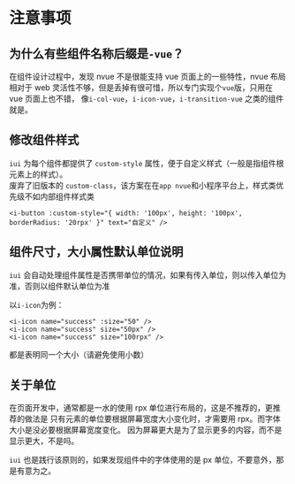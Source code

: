 # 注意事项

## 为什么有些组件名称后缀是`-vue`？

在组件设计过程中，发现 nvue 不是很能支持 vue 页面上的一些特性，nvue 布局相对于 web 灵活性不够，但是丢掉有很可惜，所以专门实现个`vue`版，只用在 vue 页面上也不错，
像`i-col-vue`，`i-icon-vue`，`i-transition-vue` 之类的组件就是。

## 修改组件样式

`iui` 为每个组件都提供了 `custom-style` 属性，便于自定义样式（一般是指组件根元素上的样式）。  
废弃了旧版本的 `custom-class`，该方案在在`app nvue`和小程序平台上，样式类优先级不如内部组件样式类

```vue
<i-button :custom-style="{ width: '100px', height: '100px', borderRadius: '20rpx' }" text="自定义" />
```

## 组件尺寸，大小属性默认单位说明

`iui` 会自动处理组件属性是否携带单位的情况，如果有传入单位，则以传入单位为准，否则以组件默认单位为准

以`i-icon`为例：

```
<i-icon name="success" :size="50" />
<i-icon name="success" size="50px" />
<i-icon name="success" size="100rpx" />
```

都是表明同一个大小（请避免使用小数）

## 关于单位

在页面开发中，通常都是一水的使用 rpx 单位进行布局的，这是不推荐的，更推荐的做法是
只有元素的单位要根据屏幕宽度大小变化时，才需要用 rpx。而字体大小是没必要根据屏幕宽度变化。
因为屏幕更大是为了显示更多的内容，而不是显示更大，不是吗。

`iui` 也是践行该原则的，如果发现组件中的字体使用的是 px 单位，不要意外，那是有意为之。
